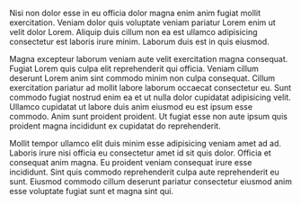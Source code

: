 Nisi non dolor esse in eu officia dolor magna enim anim fugiat mollit exercitation. Veniam dolor quis voluptate veniam pariatur Lorem enim ut velit dolor Lorem. Aliquip duis cillum non ea est ullamco adipisicing consectetur est laboris irure minim. Laborum duis est in quis eiusmod.

Magna excepteur laborum veniam aute velit exercitation magna consequat. Fugiat Lorem quis culpa elit reprehenderit qui officia. Veniam cillum deserunt Lorem anim sint commodo minim non culpa consequat. Cillum exercitation pariatur ad mollit labore laborum occaecat consectetur eu. Sunt commodo fugiat nostrud enim ea et ut nulla dolor cupidatat adipisicing velit. Ullamco cupidatat ut labore duis anim eiusmod eu est ipsum esse commodo. Anim sunt proident proident. Ut fugiat esse non aute ipsum quis proident magna incididunt ex cupidatat do reprehenderit.

Mollit tempor ullamco elit duis minim esse adipisicing veniam amet ad ad. Laboris irure nisi officia eu consectetur amet id sit quis dolor. Officia et consequat anim magna. Eu proident veniam consequat irure esse incididunt. Sint quis commodo reprehenderit culpa aute reprehenderit eu sunt. Eiusmod commodo cillum deserunt pariatur consectetur eiusmod anim esse voluptate fugiat sunt et magna sint qui.
